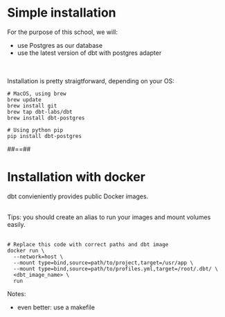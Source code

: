 <!-- .slide: class="with-code"-->
# Simple installation

For the purpose of this school, we will:

* use Postgres as our database
* use the latest version of dbt with postgres adapter

<br/><br/>
Installation is pretty straigtforward, depending on your OS:

```shell
# MacOS, using brew
brew update
brew install git
brew tap dbt-labs/dbt
brew install dbt-postgres

# Using python pip
pip install dbt-postgres
```

##==##
<!-- .slide: class="with-code"-->
# Installation with docker

dbt convieniently provides public Docker images.
<br/><br/>

Tips: you should create an alias to run your images and mount volumes easily.
<br/><br/>

```shell
# Replace this code with correct paths and dbt image
docker run \
  --network=host \
  --mount type=bind,source=path/to/project,target=/usr/app \
  --mount type=bind,source=path/to/profiles.yml,target=/root/.dbt/ \
  <dbt_image_name> \
  run
```

Notes:
- even better: use a makefile
